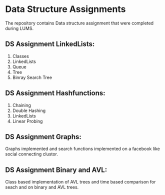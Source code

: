 Data Structure Assignments
=======

The repository contains Data structure assignment that were completed during LUMS.

## DS Assignment LinkedLists:
1. Classes
2. LinkedLists
3. Queue
4. Tree
5. Binray Search Tree

## DS Assignment Hashfunctions:
1. Chaining
2. Double Hashing
3. LinkedLists
4. Linear Probing

## DS Assignment Graphs:
Graphs implemented and search functions implemented on a facebook like social connecting clustor.

## DS Assignment Binary and AVL:
Class based implementation of AVL trees and time based comparison for seach and on binary and AVL trees.




